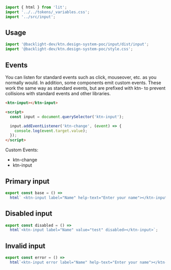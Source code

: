 ```js script
import { html } from 'lit';
import '../../tokens/_variables.css';
import '../src/input';
```

## Usage

```js
import '@backlight-dev/ktn.design-system-poc/input/dist/input';
import '@backlight-dev/ktn.design-system-poc/style.css';
```

## Events

You can listen for standard events such as click, mouseover, etc. as you normally would.
In addition, some components emit custom events. These work the same way as standard events, but are prefixed with ktn- to prevent collisions with standard events and other libraries.

```html
<ktn-input></ktn-input>

<script>
  const input = document.querySelector('ktn-input');

  input.addEventListener('ktn-change', (event) => {
    console.log(event.target.value);
  });
</script>
```

Custom Events:

- ktn-change
- ktn-input

## Primary input

```js preview-story
export const base = () =>
  html` <ktn-input label="Name" help-text="Enter your name"></ktn-input> `;
```

## Disabled input

```js preview-story
export const disabled = () =>
  html`<ktn-input label="Name" value="test" disabled></ktn-input>`;
```

## Invalid input

```js preview-story
export const error = () =>
  html`<ktn-input error label="Name" help-text="Enter your name"></ktn-input>`;
```
